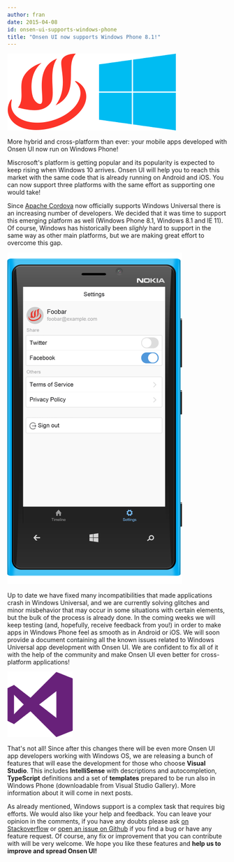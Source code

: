 ```yaml
---
author: fran
date: 2015-04-08
id: onsen-ui-supports-windows-phone
title: "Onsen UI now supports Windows Phone 8.1!"
---
```


![Windows Phone](/blog/content/images/2015/Apr/onsen_windows.png)

More hybrid and cross-platform than ever: your mobile apps developed with Onsen UI now run on Windows Phone!

Miscrosoft's platform is getting popular and its popularity is expected to keep rising when Windows 10 arrives. Onsen UI will help you to reach this market with the same code that is already running on Android and iOS. You can now support three platforms with the same effort as supporting one would take!

<!-- more -->

Since [Apache Cordova](https://cordova.apache.org/) now officially supports Windows Universal there is an increasing number of developers. We decided that it was time to support this emerging platform as well (Windows Phone 8.1, Windows 8.1 and IE 11). Of course, Windows has historically been *slighly* hard to support in the same way as other main platforms, but we are making great effort to overcome this gap.

![Windows Phone](/blog/content/images/2015/Apr/windows_onsen_app_medium.png)

Up to date we have fixed many incompatibilities that made applications crash in Windows Universal, and we are currently solving glitches and minor misbehavior that may occur in some situations with certain elements, but the bulk of the process is already done. In the coming weeks we will keep testing (and, hopefully, receive feedback from you!) in order to make apps in Windows Phone feel as smooth as in Android or iOS. We will soon provide a document containing all the known issues related to Windows Universal app development with Onsen UI. We are confident to fix all of it with the help of the community and make Onsen UI even better for cross-platform applications!

![Visual Studio](/blog/content/images/2015/Apr/vs.png)

That's not all! Since after this changes there will be even more Onsen UI app developers working with Windows OS, we are releasing a bunch of features that will ease the development for those who choose **Visual Studio**. This includes **IntelliSense** with descriptions and autocompletion, **TypeScript** definitions and a set of **templates** prepared to be run also in Windows Phone (downloadable from Visual Studio Gallery). More information about it will come in next posts.

As already mentioned, Windows support is a complex task that requires big efforts. We would also like your help and feedback. You can leave your opinion in the comments, if you have any doubts please ask [on Stackoverflow](https://stackoverflow.com/questions/tagged/onsen-ui) or [open an issue on Github](https://github.com/OnsenUI/OnsenUI/issues) if you find a bug or have any feature request. Of course, any fix or improvement that you can contribute with will be very welcome. We hope you like these features and **help us to improve and spread Onsen UI!**
